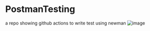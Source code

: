 # PostmanTesting
a repo showing github actions to write test using newman
![image](https://github.com/huysam11/PostmanTesting/assets/99052999/f0d1515a-214c-4343-81ad-16874fe49c4c)
